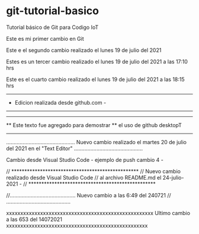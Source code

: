 # git-tutorial-basico
Tutorial básico de Git para Codigo IoT

Este es mi primer cambio en Git

Este e el segundo cambio realizado el lunes 19 de julio del 2021

Estes es un tercer cambio realizado el lunes 19 de julio del 2021 a las 17:10 hrs

Este es el cuarto cambio realizado el lunes 19 de julio del 2021 a las 18:15 hrs

--------------------------------------
- Edicion realizada desde github.com -
- ------------------------------------

*******************************************
** Este texto fue agregado para demostrar
** el uso de github desktopT
*******************************************

..............................................
  Nuevo cambio realizado el martes 20 de
  julio del 2021 en el "Text Editor"
..............................................

Cambio desde Visual Studio Code - ejemplo de push
cambio 4 -

// *************************************************
// Nuevo cambio realizado desde Visual Studio Code
// al archivo README.md el 24-julio-2021 -
// *************************************************

//............................................
   Nuevo cambio a las 6:49 del 240721
// ...........................................

xxxxxxxxxxxxxxxxxxxxxxxxxxxxxxxxxxxxxxxxxxxxxxxxxxxx
 Ultimo cambio a las 653 del 14072021
 xxxxxxxxxxxxxxxxxxxxxxxxxxxxxxxxxxxxxxxxxxxxxxxxxx